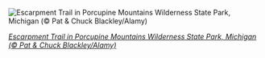 
![Escarpment Trail in Porcupine Mountains Wilderness State Park, Michigan (© Pat & Chuck Blackley/Alamy)](https://cn.bing.com//th?id=OHR.PorkiesTrail_EN-US1052871697_1920x1080.jpg&rf=LaDigue_1920x1080.jpg&pid=hp)

*[Escarpment Trail in Porcupine Mountains Wilderness State Park, Michigan (© Pat & Chuck Blackley/Alamy)](https://www.bing.com/search?q=Porcupine+Mountains+Wilderness+State+Park&form=hpcapt&filters=HpDate%3a%2220210925_0700%22)*
